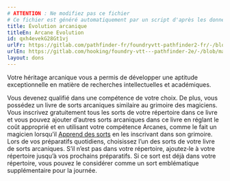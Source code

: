 ```yaml
---
# ATTENTION : Ne modifiez pas ce fichier
# Ce fichier est généré automatiquement par un script d'après les données du module Foundry VTT officiel et de sa traduction
title: Évolution arcanique
titleEn: Arcane Evolution
id: qxh4evekG28Gt1vj
urlFr: https://gitlab.com/pathfinder-fr/foundryvtt-pathfinder2-fr/-/blob/master/data/feats/qxh4evekG28Gt1vj.htm
urlEn: https://gitlab.com/hooking/foundry-vtt---pathfinder-2e/-/blob/master/packs/data/feats.db/arcane-evolution.json
layout: dons
---
```

Votre héritage arcanique vous a permis de développer une aptitude exceptionnelle en matière de recherches intellectuelles et académiques.

Vous devenez qualifié dans une compétence de votre choix. De plus, vous possédez un livre de sorts arcaniques similaire au grimoire des magiciens. Vous inscrivez gratuitement tous les sorts de votre répertoire dans ce livre et vous pouvez ajouter d’autres sorts arcaniques dans ce livre en réglant le coût approprié et en utilisant votre compétence Arcanes, comme le fait un magicien lorsqu’il [Apprend des sorts](../actions/apprendre-un-sort.html) en les inscrivant dans son grimoire. Lors de vos préparatifs quotidiens, choisissez l’un des sorts de votre livre de sorts arcaniques. S’il n’est pas dans votre répertoire, ajoutez‑le à votre répertoire jusqu’à vos prochains préparatifs. Si ce sort est déjà dans votre répertoire, vous pouvez le considérer comme un sort emblématique supplémentaire pour la journée.
